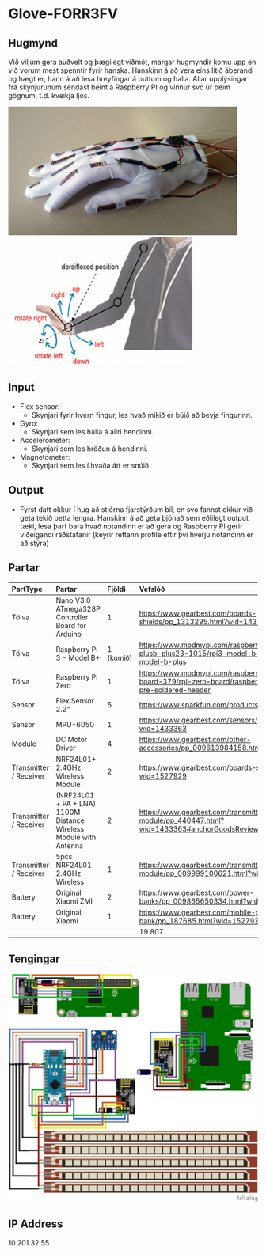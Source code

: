 # Glove-FORR3FV


## Hugmynd

Við viljum gera auðvelt og þægilegt viðmót, margar hugmyndir komu upp en við vorum mest spenntir fyrir hanska. Hanskinn á að vera eins lítið áberandi og hægt er, hann á að lesa hreyfingar á puttum og halla. Allar upplýsingar frá skynjurunum sendast beint á Raspberry PI og vinnur svo úr þeim gögnum, t.d. kveikja ljós.

<img src="Docs/Images/glove_img.jpg" height="260"/> <img src="Docs/Images/gesture_img.png" height="260"/>

## Input
* Flex sensor:
  * Skynjari fyrir hvern fingur, les hvað mikið er búið að beyja fingurinn.
* Gyro:
  * Skynjari sem les halla á allri hendinni.
* Accelerometer:
  * Skynjari sem les hröðun á hendinni.
* Magnetometer:
  * Skynjari sem les í hvaða átt er snúið.

## Output
* Fyrst datt okkur í hug að stjórna fjarstýrðum bíl, en svo fannst okkur við geta tekið þetta lengra. Hanskinn á að geta þjónað sem eðlilegt output tæki, lesa þarf bara hvað notandinn er að gera og Raspberry PI gerir viðeigandi ráðstafanir (keyrir réttann profile eftir því hverju notandinn er að stýra)

## Partar
| PartType | Partar                                                           | Fjöldi | Vefslóð                                                                                                             |
| :--------|:-----------------------------------------------------------------|:-------|:--------------------------------------------------------------------------------------------------------------------|
| Tölva    | Nano V3.0 ATmega328P Controller Board for Arduino                | 1      | https://www.gearbest.com/boards-shields/pp_1313295.html?wid=1433363                                                 |
| Tölva    | Raspberry Pi 3 - Model B+                                        | 1 (komið)  | https://www.modmypi.com/raspberry-pi/raspberry-pi-a-plusb-plus23-1015/rpi3-model-b-plus/raspberry-pi-3-model-b-plus |
| Tölva    | Raspberry Pi Zero                                                | 1      | https://www.modmypi.com/raspberry-pi/raspberry-pi-zero-board-379/rpi-zero-board/raspberry-pi-zero-wireless-pre-soldered-header|
| Sensor   | Flex Sensor 2.2"                                                 | 5      | https://www.sparkfun.com/products/10264                                                                             |
| Sensor   | MPU-6050                                                         | 1      | https://www.gearbest.com/sensors/pp_009636731429.html?wid=1433363                                                   |
| Module   | DC Motor Driver                                                  | 4      | https://www.gearbest.com/other-accessories/pp_009613984158.html?wid=1433363                                         |
| Transmitter / Receiver | NRF24L01+ 2.4GHz Wireless Module | 2 | https://www.gearbest.com/boards-shields/pp_337367.html?wid=1527929                                                                         |
| Transmitter / Receiver | (NRF24L01 + PA + LNA) 1100M Distance Wireless Module with Antenna | 2 | https://www.gearbest.com/transmitters-receivers-module/pp_440447.html?wid=1433363#anchorGoodsReviews      |
| Transmitter / Receiver | 5pcs NRF24L01 2.4GHz Wireless                      | 1      | https://www.gearbest.com/transmitters-receivers-module/pp_009999100621.html?wid=1433363                             |
| Battery | Original Xiaomi ZMI | 2 | https://www.gearbest.com/power-banks/pp_009865650334.html?wid=1433363 |
| Battery | Original Xiaomi  | 1 | https://www.gearbest.com/mobile-power-bank/pp_187685.html?wid=1527929 |
|||| 19.807 |



## Tengingar

![alt text](https://github.com/Robertingi00/Glove-FORR3FV/blob/master/Docs/Diagram/allConnection.png "conncetion diagram")

## IP Address
10.201.32.55
